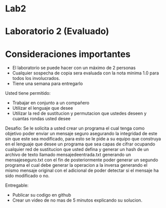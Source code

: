 # Lab2

# Laboratorio 2 (Evaluado)
# Consideraciones importantes 

  - El laboratorio se puede hacer con un máximo de 2 personas
  - Cualquier sospecha de copia sera evaluada con la nota minima 1.0 para todos los involucrados.
  - Tiene una semana para entregarlo
 
Usted tiene permitido:
  - Trabajar en conjunto a un compañero
  - Utilizar el lenguaje que desee
  - Utilizar la red de sustitucion y permutacion que ustedes deseen y cuantas rondas usted desee

Desafio:
  Se le solicita a usted crear un programa el cual tenga como objetivo poder enviar un mensaje seguro asegurando la integridad de este sin que este sea modificado, para esto se le pide a su equipo que construya en el lenguaje que desee un programa que sea capas de cifrar ocupando cualquier red de sustitucion que usted defina y generar un hash de un archivo de texto llamado mensajedeentrada.txt  generando un mensajeseguro.txt con el fin de posteriormente poder generar un segundo programa el cual debe generar la operacion a la inversa generando el mismo mensaje original con el adicional de poder detectar si el mensaje ha sido modificado o no.
  
 Entregable:
  - Publicar su codigo en github
  - Crear un video de no mas de 5 minutos explicando su solucion.
  

